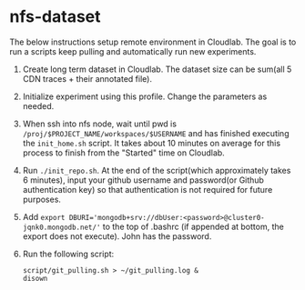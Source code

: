 # nfs-dataset

The below instructions setup remote environment in Cloudlab. The goal is to run a scripts keep pulling and automatically run new experiments.

1. Create long term dataset in Cloudlab. The dataset size can be sum(all 5 CDN traces + their annotated file).

2. Initialize experiment using this profile. Change the parameters as needed.

3. When ssh into nfs node, wait until pwd is `/proj/$PROJECT_NAME/workspaces/$USERNAME` and has finished executing the `init_home.sh` script.
   It takes about 10 minutes on average for this process to finish from the "Started" time on Cloudlab.

4. Run `./init_repo.sh`. At the end of the script(which approximately takes 6 minutes), input your github username and password(or Github authentication key)
   so that authentication is not required for future purposes.

5. Add `export DBURI='mongodb+srv://dbUser:<password>@cluster0-jqnk0.mongodb.net/'` to the top of .bashrc
   (if appended at bottom, the export does not execute). John has the password.

6. Run the following script:
    ```
    script/git_pulling.sh > ~/git_pulling.log &
    disown
    ```